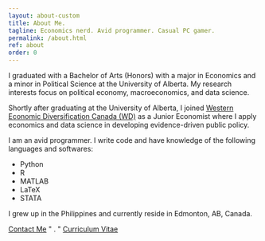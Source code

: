 ```yaml
---
layout: about-custom
title: About Me.
tagline: Economics nerd. Avid programmer. Casual PC gamer.
permalink: /about.html
ref: about
order: 0
---
```

I graduated with a Bachelor of Arts (Honors) with a major in Economics and a minor in Political Science at the University of Alberta. My research interests focus on political economy, macroeconomics, and data science. 

Shortly after graduating at the University of Alberta, I joined [Western Economic Diversification Canada (WD)](https://www.wd-deo.gc.ca/eng/home.asp) as a Junior Economist where 
I apply economics and data science in developing evidence-driven public policy. 

I am an avid programmer. I write code and have knowledge of the following languages and softwares:
* Python    
* R
* MATLAB
* LaTeX
* STATA

I grew up in the Philippines and currently reside in Edmonton, AB, Canada.

<a href="lebjenri@ualberta.ca">Contact Me</a> " . " <a href="LJ-Valencia-CV.pdf">Curriculum Vitae</a>

<!--- For my **_CV_**, [click here](LJ-Valencia-CV.pdf) --->

<!--- **Email:** [lebjenri@ualberta.ca](mailto:lebjenri@ualberta.ca) --->

<!--- You can find the source code for all of my projects [here](https://github.com/lj-valencia) --->
